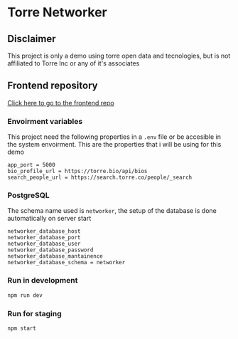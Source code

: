 # Torre Networker
## Disclaimer
This project is only a demo using torre open data and tecnologies, but is not affiliated to Torre Inc or any of it's associates
## Frontend repository
[Click here to go to the frontend repo](https://github.com/PowerEngine98/torre-networker-web)

### Envoirment variables
This project need the following properties in a ```.env``` file or be accesible in the system envoirment. This are the properties that i will be using for this demo
```
app_port = 5000
bio_profile_url = https://torre.bio/api/bios
search_people_url = https://search.torre.co/people/_search
```

### PostgreSQL
The schema name used is `networker`, the setup of the database is done automatically on server start
```
networker_database_host
networker_database_port
networker_database_user
networker_database_password
networker_database_mantainence
networker_database_schema = networker
```
### Run in development
```sh
npm run dev
```

### Run for staging
```sh
npm start
```